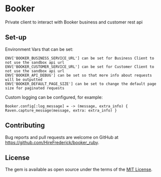 # Booker

Private client to interact with Booker business and customer rest api

## Set-up

Environment Vars that can be set: 
```
ENV['BOOKER_BUSINESS_SERVICE_URL'] can be set for Business Client to not use the sandbox api url
ENV['BOOKER_CUSTOMER_SERVICE_URL'] can be set for Customer Client to not use the sandbox api url
ENV['BOOKER_API_DEBUG'] can be set so that more info about requests will be outputted
ENV['BOOKER_DEFAULT_PAGE_SIZE'] can be set to change the default page size for paginated requests
```

Custom logging can be configured, for example:
```
Booker.config[:log_message] = -> (message, extra_info) { Raven.capture_message(message, extra: extra_info) }
```

## Contributing

Bug reports and pull requests are welcome on GitHub at https://github.com/HireFrederick/booker_ruby.

## License

The gem is available as open source under the terms of the [MIT License](http://opensource.org/licenses/MIT).
